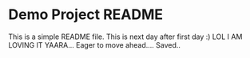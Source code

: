 # Demo Project README

This is a simple README file.
This is next day after first day :) LOL
I AM LOVING IT YAARA...
Eager to move ahead....
Saved..